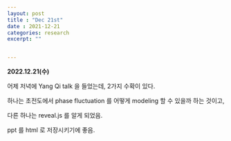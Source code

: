 ```yaml
---
layout: post
title : "Dec 21st"
date : 2021-12-21
categories: research
excerpt: ""


---
```


**2022.12.21(수)**    

어제 저녁에 Yang Qi talk 을 들었는데, 2가지 수확이 있다. 

하나는 초전도에서 phase fluctuation 를 어떻게 modeling 할 수 있을까 하는 것이고,

다른 하나는 reveal.js 를 알게 되었음. 

ppt 를 html 로 저장시키기에 좋음.




